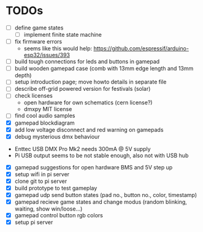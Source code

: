 # TODOs
* [ ] define game states
  * [ ] implement finite state machine
* [ ] fix firmware errors
  * seems like this would help: https://github.com/espressif/arduino-esp32/issues/393
* [ ] build tough connections for leds and buttons in gamepad
* [ ] build wooden gamepad case (comb with 13mm edge length and 13mm depth)
* [ ] setup introduction page; move howto details in separate file
* [ ] describe off-grid powered version for festivals (solar)
* [ ] check licenses
  * open hardware for own schematics (cern license?)
  * dmxpy MIT license
* [ ] find cool audio samples
* [x] gamepad blockdiagram
* [x] add low voltage disconnect and red warning on gamepads
* [x] debug mysterious dmx behaviour 
 * Enttec USB DMX Pro Mk2 needs 300mA @ 5V supply
 * Pi USB output seems to be not stable enough, also not with USB hub
* [x] gamepad suggestions for open hardware BMS and 5V step up
* [x] setup wifi in pi server
* [x] clone git to pi server
* [x] build prototype to test gameplay
* [x] gamepad udp send button states (pad no., button no., color, timestamp)
* [x] gamepad recieve game states and change modus (random blinking, waiting, show win/loose...)
* [x] gamepad control button rgb colors
* [x] setup pi server
